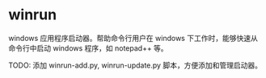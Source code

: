winrun
======

windows 应用程序启动器。帮助命令行用户在 windows 下工作时，能够快速从命令行中启动 windows 程序，如 notepad++ 等。

TODO:
添加 winrun-add.py, winrun-update.py 脚本，方便添加和管理启动器。
